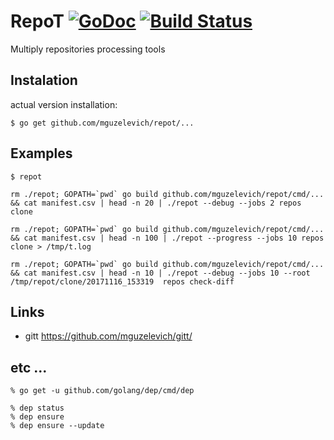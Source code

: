 # RepoT [![GoDoc](https://godoc.org/github.com/mguzelevich/repot?status.svg)](http://godoc.org/github.com/mguzelevich/repot) [![Build Status](https://travis-ci.org/mguzelevich/repot.svg?branch=master)](https://travis-ci.org/mguzelevich/repot)

Multiply repositories processing tools

## Instalation

actual version installation:

```
$ go get github.com/mguzelevich/repot/...
```

## Examples

```
$ repot
```

```
rm ./repot; GOPATH=`pwd` go build github.com/mguzelevich/repot/cmd/... && cat manifest.csv | head -n 20 | ./repot --debug --jobs 2 repos clone

rm ./repot; GOPATH=`pwd` go build github.com/mguzelevich/repot/cmd/... && cat manifest.csv | head -n 100 | ./repot --progress --jobs 10 repos clone > /tmp/t.log

rm ./repot; GOPATH=`pwd` go build github.com/mguzelevich/repot/cmd/... && cat manifest.csv | head -n 10 | ./repot --debug --jobs 10 --root /tmp/repot/clone/20171116_153319  repos check-diff
```

## Links

- gitt https://github.com/mguzelevich/gitt/


## etc ...

```
% go get -u github.com/golang/dep/cmd/dep

% dep status
% dep ensure
% dep ensure --update
```